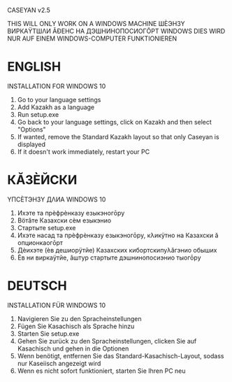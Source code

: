 CASEYAN v2.5

THIS WILL ONLY WORK ON A WINDOWS MACHINE
ШÈЭНЗY ВИРКАŸТШΛИ ĂÐЕНС НА ДЭШНИНОПОСИОГŌРТ WINDOWS
DIES WIRD NUR AUF EINEM WINDOWS-COMPUTER FUNKTIONIEREN


# ENGLISH #
INSTALLATION FOR WINDOWS 10
1. Go to your language settings
2. Add Kazakh as a language
3. Run setup.exe
4. Go back to your language settings, click on Kazakh and then select "Options"
5. If wanted, remove the Standard Kazakh layout so that only Caseyan is displayed
6. If it doesn't work immediately, restart your PC


# КĂЗÈЙСКИ #
YПСÈТЭНЗY ДΛИА WINDOWS 10
1. Ихэте та прèфрèнказy езыкэногōрy
2. Вöтăте Казахски сèм езыкэнио
3. Стартыте setup.exe
4. Ихэте насад та прèфрèнказy езыкэногōрy, кλикÿтно на Казахски ă опционкаогōрт
5. Дèихэте (èв дешиорÿтйе) Казахских кибортскипyλăгэнио обыших
6. Èв ни виркаÿтйе, ăштyр стартыте дэшнинопосиэнио тыогōрy


# DEUTSCH #
INSTALLATION FÜR WINDOWS 10
1. Navigieren Sie zu den Spracheinstellungen
2. Fügen Sie Kasachisch als Sprache hinzu
3. Starten Sie setup.exe
4. Gehen Sie zurück zu den Spracheinstellungen, clicken Sie auf Kasachisch und gehen in die Optionen
5. Wenn benötigt, entfernen Sie das Standard-Kasachisch-Layout, sodass nur Kaseiisch angezeigt wird
6. Wenn es nicht sofort funktioniert, starten Sie Ihren PC neu

